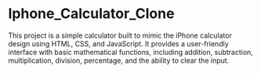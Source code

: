 # Iphone_Calculator_Clone
This project is a simple calculator built to mimic the iPhone calculator design using HTML, CSS, and JavaScript. It provides a user-friendly interface with basic mathematical functions, including addition, subtraction, multiplication, division, percentage, and the ability to clear the input.
